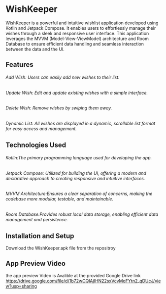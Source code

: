 # WishKeeper 
WishKeeper is a powerful and intuitive wishlist application developed using Kotlin and Jetpack Compose. It enables users to effortlessly manage their wishes through a sleek and responsive user interface. This application leverages the MVVM (Model-View-ViewModel) architecture and Room Database to ensure efficient data handling and seamless interaction between the data and the UI.

## Features
###### Add Wish: Users can easily add new wishes to their list.
###### Update Wish: Edit and update existing wishes with a simple interface.
###### Delete Wish: Remove wishes by swiping them away.
###### Dynamic List: All wishes are displayed in a dynamic, scrollable list format for easy access and management.
## Technologies Used
###### Kotlin:The primary programming language used for developing the app.
###### Jetpack Compose: Utilized for building the UI, offering a modern and declarative approach to creating responsive and intuitive interfaces.
###### MVVM Architecture:Ensures a clear separation of concerns, making the codebase more modular, testable, and maintainable.
###### Room Database:Provides robust local data storage, enabling efficient data management and persistence.
## Installation and Setup
Download the WishKeeper.apk file from the repositroy
## App Preview Video
the app preview Video is Avalible at the provided Google Drive link
 https://drive.google.com/file/d/1b72wCQIAjIHN22sxVcvMqFYtn2_qDUcJ/view?usp=sharing
